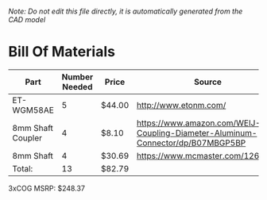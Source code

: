 ###### Note: Do not edit this file directly, it is automatically generated from the CAD model 
# Bill Of Materials 
 |Part|Number Needed|Price|Source| 
 |----|----------|-----|-----|
|ET-WGM58AE|5|$44.00|http://www.etonm.com/|
|8mm Shaft Coupler|4|$8.10|https://www.amazon.com/WEIJ-Coupling-Diameter-Aluminum-Connector/dp/B07MBGP5BP|
|8mm Shaft|4|$30.69|https://www.mcmaster.com/1265k64|
|Total: |13|$82.79| |

 3xCOG MSRP: $248.37